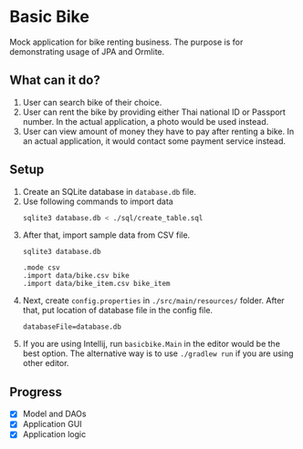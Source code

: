 # Basic Bike

Mock application for bike renting business. The purpose is for demonstrating usage of JPA and Ormlite.

## What can it do?
1. User can search bike of their choice.
2. User can rent the bike by providing either Thai national ID or Passport number. In the actual application, a photo would be used instead.
3. User can view amount of money they have to pay after renting a bike. In an actual application, it would contact some payment service instead.


## Setup
1. Create an SQLite database in `database.db` file.
2. Use following commands to import data
   ```bash
   sqlite3 database.db < ./sql/create_table.sql
   ```
3. After that, import sample data from CSV file.
   ```
   sqlite3 database.db
   
   .mode csv
   .import data/bike.csv bike
   .import data/bike_item.csv bike_item
   ```
4. Next, create `config.properties` in `./src/main/resources/` folder. 
   After that, put location of database file in the config file.
   ```properties
   databaseFile=database.db
   ```
5. If you are using Intellij, run `basicbike.Main` in the editor would be the best option.
   The alternative way is to use `./gradlew run` if you are using other editor.

## Progress
- [x] Model and DAOs
- [x] Application GUI
- [x] Application logic